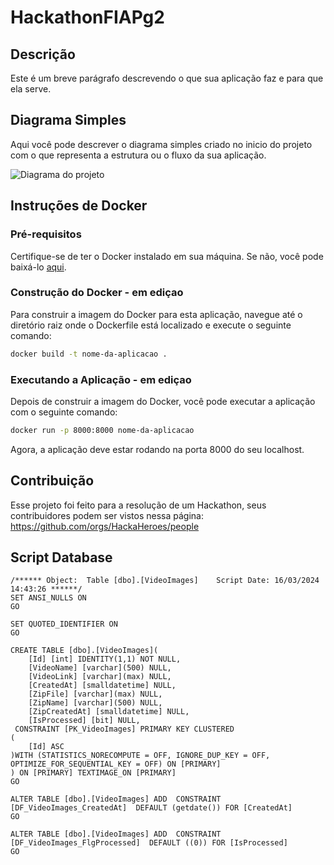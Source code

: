 # HackathonFIAPg2

## Descrição

Este é um breve parágrafo descrevendo o que sua aplicação faz e para que ela serve.

## Diagrama Simples

Aqui você pode descrever o diagrama simples criado no inicio do projeto com o que representa a estrutura ou o fluxo da sua aplicação.  


![Diagrama do projeto](https://github.com/HackaHeroes/HackathonFIAPg2/assets/128049775/20e48875-178b-457f-adae-0f2c7af78dad)

## Instruções de Docker

### Pré-requisitos

Certifique-se de ter o Docker instalado em sua máquina. Se não, você pode baixá-lo [aqui](https://www.docker.com/products/docker-desktop).

### Construção do Docker - em ediçao

Para construir a imagem do Docker para esta aplicação, navegue até o diretório raiz onde o Dockerfile está localizado e execute o seguinte comando:

```bash
docker build -t nome-da-aplicacao .
```

### Executando a Aplicação - em ediçao

Depois de construir a imagem do Docker, você pode executar a aplicação com o seguinte comando:

```bash
docker run -p 8000:8000 nome-da-aplicacao
```

Agora, a aplicação deve estar rodando na porta 8000 do seu localhost.

## Contribuição


Esse projeto foi feito para a resolução de um Hackathon, seus contribuidores podem ser vistos nessa página:
https://github.com/orgs/HackaHeroes/people


## Script Database

```
/****** Object:  Table [dbo].[VideoImages]    Script Date: 16/03/2024 14:43:26 ******/
SET ANSI_NULLS ON
GO

SET QUOTED_IDENTIFIER ON
GO

CREATE TABLE [dbo].[VideoImages](
	[Id] [int] IDENTITY(1,1) NOT NULL,
	[VideoName] [varchar](500) NULL,
	[VideoLink] [varchar](max) NULL,
	[CreatedAt] [smalldatetime] NULL,
	[ZipFile] [varchar](max) NULL,
	[ZipName] [varchar](500) NULL,
	[ZipCreatedAt] [smalldatetime] NULL,
	[IsProcessed] [bit] NULL,
 CONSTRAINT [PK_VideoImages] PRIMARY KEY CLUSTERED 
(
	[Id] ASC
)WITH (STATISTICS_NORECOMPUTE = OFF, IGNORE_DUP_KEY = OFF, OPTIMIZE_FOR_SEQUENTIAL_KEY = OFF) ON [PRIMARY]
) ON [PRIMARY] TEXTIMAGE_ON [PRIMARY]
GO

ALTER TABLE [dbo].[VideoImages] ADD  CONSTRAINT [DF_VideoImages_CreatedAt]  DEFAULT (getdate()) FOR [CreatedAt]
GO

ALTER TABLE [dbo].[VideoImages] ADD  CONSTRAINT [DF_VideoImages_FlgProcessed]  DEFAULT ((0)) FOR [IsProcessed]
GO

